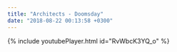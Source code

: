 ```yaml
---
title: "Architects - Doomsday"
date: "2018-08-22 00:13:58 +0300"
---
```


{% include youtubePlayer.html id="RvWbcK3YQ_o" %}
